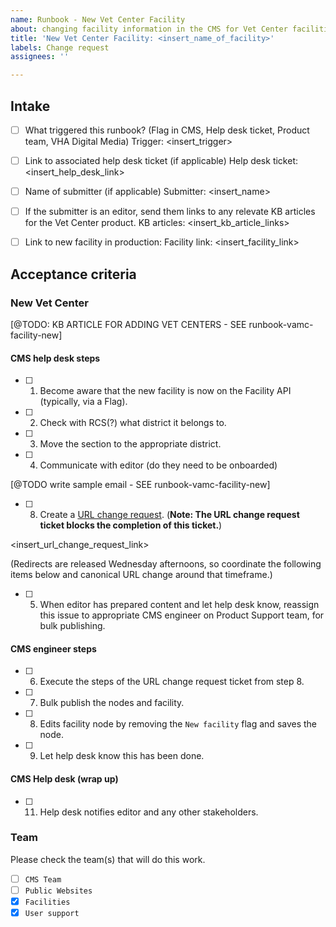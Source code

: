 ```yaml
---
name: Runbook - New Vet Center Facility
about: changing facility information in the CMS for Vet Center facilities
title: 'New Vet Center Facility: <insert_name_of_facility>'
labels: Change request
assignees: ''

---
```


## Intake
- [ ] What triggered this runbook? (Flag in CMS, Help desk ticket, Product team, VHA Digital Media)
Trigger: <insert_trigger>

- [ ] Link to associated help desk ticket (if applicable)
Help desk ticket: <insert_help_desk_link>

- [ ] Name of submitter (if applicable)
Submitter: <insert_name>

- [ ] If the submitter is an editor, send them links to any relevate KB articles for the Vet Center product.
KB articles: <insert_kb_article_links>

- [ ] Link to new facility in production:
Facility link: <insert_facility_link>

## Acceptance criteria

### New Vet Center
[@TODO: KB ARTICLE FOR ADDING VET CENTERS - SEE runbook-vamc-facility-new]

#### CMS help desk steps
- [ ] 1. Become aware that the new facility is now on the Facility API (typically, via a Flag).
- [ ] 2. Check with RCS(?) what district it belongs to.
- [ ] 3. Move the section to the appropriate district.
- [ ] 4. Communicate with editor (do they need to be onboarded)

[@TODO write sample email - SEE runbook-vamc-facility-new]

- [ ] 8. Create a [URL change request](https://github.com/department-of-veterans-affairs/va.gov-cms/issues/new?assignees=&template=runbook-facility-url-change.md&title=URL+Change+for%3A+%3Cinsert+facility+name%3E). (**Note: The URL change request ticket blocks the completion of this ticket.**)

<insert_url_change_request_link>

(Redirects are released Wednesday afternoons, so coordinate the following items below and canonical URL change around that timeframe.)

- [ ] 5. When editor has prepared content and let help desk know, reassign this issue to appropriate CMS engineer on Product Support team, for bulk publishing.

#### CMS engineer steps
- [ ] 6. Execute the steps of the URL change request ticket from step 8.
- [ ] 7. Bulk publish the nodes and facility.
- [ ] 8. Edits facility node by removing the `New facility` flag and saves the node.
- [ ] 9. Let help desk know this has been done.

#### CMS Help desk (wrap up)
- [ ] 11. Help desk notifies editor and any other stakeholders.

### Team
Please check the team(s) that will do this work.

- [ ] `CMS Team`
- [ ] `Public Websites`
- [x] `Facilities`
- [x] `User support`
